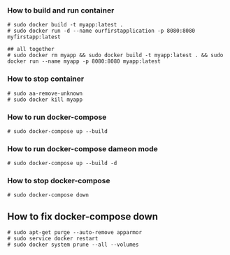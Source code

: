 
### How to build and run container
    # sudo docker build -t myapp:latest .
    # sudo docker run -d --name ourfirstapplication -p 8080:8080 myfirstapp:latest

    ## all together
    # sudo docker rm myapp && sudo docker build -t myapp:latest . && sudo docker run --name myapp -p 8080:8080 myapp:latest


### How to stop container
    # sudo aa-remove-unknown
    # sudo docker kill myapp

### How to run docker-compose
    # sudo docker-compose up --build

### How to run docker-compose dameon mode
    # sudo docker-compose up --build -d

### How to stop docker-compose
    # sudo docker-compose down

## How to fix docker-compose down
    # sudo apt-get purge --auto-remove apparmor
    # sudo service docker restart
    # sudo docker system prune --all --volumes
    
